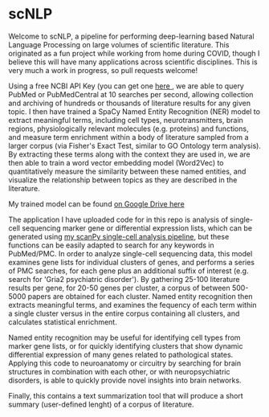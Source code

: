 # scNLP
Welcome to scNLP, a pipeline for performing deep-learning based Natural Language Processing on large volumes of scientific literature. This originated as a fun project while working from home during COVID, though I believe this will have many applications across scientific disciplines. This is very much a work in progress, so pull requests welcome!

Using a free NCBI API Key (you can get one <a href='https://ncbiinsights.ncbi.nlm.nih.gov/2017/11/02/new-api-keys-for-the-e-utilities/'>here </a>, we are able to query PubMed or PubMedCentral at 10 searches per second, allowing collection and archiving of hundreds or thousands of literature results for any given topic. I then have trained a SpaCy Named Entity Recognition (NER) model to extract meaningful terms, including cell types, neurotransmitters, brain regions, physiologically relevant molecules (e.g. proteins) and functions, and measure term enrichment within a body of literature sampled from a larger corpus (via Fisher's Exact Test, similar to GO Ontology term analysis). By extracting these terms along with the context they are used in, we are then able to train a word vector embedding model (Word2Vec) to quantitatively measure the  similarity between these named entities, and visualize the relationship between topics as they are described in the literature.

My trained model can be found <a href='https://drive.google.com/drive/folders/1B5DBQBiVd1Hso8NN2Yxnzgl7b_j-0awy?usp=sharing'>on Google Drive here</a>

The application I have uploaded code for in this repo is analysis of single-cell sequencing marker gene or differential expression lists, which can be generated using  <a href='https://github.com/alexcwsmith/singleCellTools'>my scanPy single-cell analysis pipeline</a>, but these functions can be easily adapted to search for any keywords in PubMed/PMC. In order to analyze single-cell sequencing data, this model examines gene lists for individual clusters of genes, and performs a series of PMC searches, for each gene plus an additional suffix of interest (e.g. search for 'Gria2 psychiatric disorder'). By gathering 25-100 literature results per gene, for 20-50 genes per cluster, a corpus of between 500-5000 papers are obtained for each cluster. Named entity recognition then extracts meaningful terms, and examines the fequency of each term within a single cluster versus in the entire corpus containing all clusters, and calculates statistical enrichment.

Named entity recognition may be useful for identifying cell types from marker gene lists, or for quickly identifying clusters that show dynamic differential expression of many genes related to pathological states. Applying this code to neuroanatomy or circuitry by searching for brain structures in combination with each other, or with neuropsychiatric disorders, is able to quickly provide novel insights into brain networks.

Finally, this contains a text summarization tool that will produce a short summary (user-defined lenght) of a corpus of literature.
